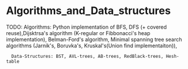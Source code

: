 # Algorithms_and_Data_structures
TODO: 
      Algorithms: Python implementation of BFS, DFS (+ covered reuse),Dijsktrsa's algorithm (K-regular or Fibbonacci's heap implementation),
                  Belman-Ford's algorithm, Minimal spanning tree search algorithms (Jarnik's, Boruvka's, Kruskal's(Union find implementaiton)),
      
      Data-Structures: BST, AVL-trees, AB-trees, RedBlack-trees, Hesh-table

